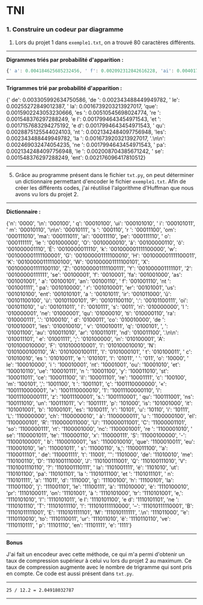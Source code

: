 ﻿# TNI

### 1. Construire un codeur par diagramme

1. Lors du projet 1 dans `exemple1.txt`, on a trouvé 80 caractères différents. 

___

**Digrammes triés par probabilité d'apparition :**
```js
{' a': 0.004184625685232456, ' f': 0.002092312842616228, 'ai': 0.004017240657823158, 't ': 0.011507720634389254, 'de': 0.006653554839519605, ' m': 0.003933548144118508, 'oi': 0.002259697870025526, ' u': 0.002259697870025526, 'n ': 0.005481859647654517, 'se': 0.004100933171527807, 'ur': 0.0037661631167092103, ' d': 0.009415407791773026, 'e ': 0.020881282169309956, 'ns': 0.0029292379796627193, 's.': 0.0015064652466836841, 's ': 0.01560865380591706, 'un': 0.0029292379796627193, ' b': 0.0015901577603883333, 'on': 0.007113863664895175, 'ma': 0.002008620328911579, ' v': 0.0023852366405825, 'ie': 0.0032640080344813155, 'is': 0.0029292379796627193, 'ch': 0.0015064652466836841, 'ir': 0.0022178516131732017, 'e,': 0.001799389044649956, 'pr': 0.0017575427877976316, ' s': 0.006486169812110307, 'ou': 0.005356320877097543, ' c': 0.005105243335983597, 's,': 0.0016320040172406577, ' l': 0.009080637736954429, 'st': 0.002761852952253421, '\n\n': 0.003933548144118508, ' n': 0.0034313930618906138, 'te': 0.003138469263924342, 'r ': 0.003975394400970833, 'ce': 0.002761852952253421, 'ti': 0.002343390383730175, 'fa': 0.0020504665857639034, 'eu': 0.003222161777628991, 've': 0.0019249278152069298, 'es': 0.012093568230321797, ' à': 0.0015064652466836841, 'a ': 0.004393856969494079, 'in': 0.0025107754111394734, 'u ': 0.0015064652466836841, 'el': 0.0015064652466836841, ' p': 0.00761601874712307, 'ue': 0.0027200066954010966, ', ': 0.004812319538017324, ' q': 0.0038498556304138597, 'le': 0.006946478637485877, ' r': 0.0021760053563208773, 'il': 0.002761852952253421, 'an': 0.004184625685232456, ' e': 0.004979704565426623, 'l’': 0.001799389044649956, 'pe': 0.002008620328911579, 'l ': 0.0023015441268778507, 'us': 0.0021760053563208773, 'ut': 0.0033895468050382893, 'er': 0.0043520107126417545, 'qu': 0.004644934510608026, 'et': 0.0026363141816964472, 'so': 0.0015483115035360088, 'en': 0.0076578650039753945, 'à ': 0.0017575427877976316, 'ui': 0.0019249278152069298, '’a': 0.0016320040172406577, 'ne': 0.004561241996903377, 'me': 0.003347700548185965, '’e': 0.0018412353015022807, 'rt': 0.0015483115035360088, 're': 0.005607398418211491, 'it': 0.002971084236515044, ' o': 0.002008620328911579, 'tr': 0.0017575427877976316, ' t': 0.0025526216679917983, 'ra': 0.002343390383730175, 'la': 0.0034313930618906138, 'om': 0.001966774072059254, 'to': 0.0018412353015022807, 'ri': 0.002259697870025526, '.\n': 0.0036406243461522365, 'i ': 0.0025944679248441228, 'pa': 0.0033895468050382893, 'co': 0.002343390383730175, 'nc': 0.0015483115035360088, 'as': 0.0020504665857639034, 'au': 0.0024270828974348245, 'ss': 0.0015901577603883333, ' i': 0.0019249278152069298, 'nt': 0.0052726283633928945, 'ar': 0.0024270828974348245, 'nd': 0.0024270828974348245}
```
___

**Trigrammes trié par probabilité d'apparition :**

{' de': 0.003305992634750586, 'de ': 0.002343488449949782, ' le': 0.00255272849012387, ' la': 0.0016739203213927017, 'que': 0.0015902243053230666, 'es ': 0.00510545698024774, 're ': 0.001548376297288249, 'e l': 0.0017994643454971543, 'et ': 0.0017157683294275192, 'e d': 0.0017994643454971543, ' qu': 0.0028875125544024103, 'nt ': 0.0021342484097756948, 'les': 0.002343488449949782, 'la ': 0.0016739203213927017, '.\n\n': 0.002469032474054235, 'ne ': 0.0017994643454971543, ' pa': 0.0021342484097756948, 'le ': 0.002008704385671242, ' se': 0.001548376297288249, 'ent': 0.002176096417810512}

_____

5. Grâce au programme présent dans le fichier `txt.py`, on peut déterminer un dictionnaire permettant d'encoder le fichier `exemple1.txt`. Afin de créer les différents codes, j'ai réutilisé l'algorithme d'Huffman que nous avons vu lors du projet 2.

______

**Dictionnaire :**

{'n': '0000', '\n': '000100', ' q': '00010100', 'ui': '000101010', ' i': '000101011', ' m': '00010110', '\n\n': '00010111', 's ': '000110', 'r ': '00011100', 'om': '000111010', 'ma': '000111011', 'ai': '00011110', 'pe': '000111110', ' o': '000111111', 'le ': '001000000', 'O': '0010000010', 'â': '00100000110', 'ô': '001000001110', 'É': '0010000011110', 'k': '001000001111100000', 'w': '001000001111100001', 'G': '001000001111100010', 'H': '001000001111100011', 'K': '001000001111100100', 'W': '001000001111100101', 'X': '001000001111100110', 'Z': '001000001111100111', 'Y': '001000001111101', '2': '00100000111111', 'se': '00100001', 'f': '0010001', 'fa': '001001000', 'as': '001001001', ' a': '00100101', 'an': '00100110', ' f': '001001110', 'nt ': '001001111', ' pa': '001010000', ' r': '001010001', 'er': '00101001', 'us': '001010100', 'ent': '001010101', 'a ': '00101011', 'ir': '001011000', 'û': '00101100100', 'ù': '00101100101', 'P': '00101100110', ':': '00101100111', 'oi': '001011010', ' u': '001011011', ' l': '0010111', 's': '0011', 'ri': '010000000', 'l ': '010000001', 'ne': '01000001', 'qu': '01000010', 'ti': '010000110', 'ra': '010000111', '.': '0100010', ' d': '0100011', 'co': '010010000', 'de ': '010010001', 'les': '010010010', ' v': '010010011', 'q': '0100101', ', ': '01001100', 'au': '010011010', 'ar': '010011011', 'nd': '010011100', '.\n\n': '010011101', ' e': '01001111', ';': '010100000', 'in': '010100001', 'A': '010100010000', 'F': '010100010001', 'î': '010100010010', 'N': '0101000100110', 'À': '0101000100111', 'I': '0101000101', ' t': '010100011', ' c': '01010010', 'es ': '01010011', 'e ': '010101', 'l': '01011', ' ': '011', 'o': '10000', ' le': '100010000', 'i ': '100010001', 'nt': '10001001', 'ou': '10001010', 'et': '100010110', 'ue': '100010111', 'n ': '10001100', 'y': '100011010', 'st': '100011011', 'ce': '100011100', 'il': '100011101', 're': '10001111', 'c': '100100', 'm': '100101', ',': '1001100', 't ': '1001101', 'ç': '1001110000000', '«': '1001110000001', '»': '1001110000010', '1': '10011100000110', 'ï': '10011100000111', 'z': '10011100001', 's.': '1001110001', ' qu': '100111001', 'ns': '100111010', 'un': '100111011', 'v': '1001111', 'p': '101000', 'is': '101001000', 'it': '101001001', 'b': '10100101', 'es': '1010011', 'r': '10101', 'u': '10110', 'i': '10111', 'L': '110000000', 'ch': '1100000010', ' à': '1100000011', 'u ': '1100000100', 'el': '1100000101', 'R': '110000011000', 'U': '110000011001', 'C': '11000001101', 'so': '1100000111', 'rt': '1100001000', 'nc': '1100001001', 're ': '1100001010', ' se': '1100001011', 'te': '110000110', 'x': '110000111', 'S': '11000100000', '-': '11000100001', ' b': '1100010001', 'ss': '1100010010', 'que': '1100010011', 'eu': '110001010', 'ie': '110001011', ' s': '11000110', 's,': '1100011100', '’a': '1100011101', ' de': '110001111', 't': '11001', '’': '1101000', 'de': '11010010', 'me': '110100110', 'D': '110100111000', 'J': '110100111001', 'Q': '110100111010', 'V': '1101001110110', '?': '1101001110111', ' la': '1101001111', 'é': '1101010', 'ut': '110101100', 'pa': '110101101', 'la ': '1101011100', 'et ': '1101011101', ' n': '110101111', 'a': '11011', 'd': '111000', 'g': '11100100', 'h': '11100101', 'la': '111001100', 'j': '111001101', 'le': '11100111', 'à': '111010000', 'è': '1110100010', 'pr': '1110100011', 'on': '11101001', 'à ': '1110101000', 'tr': '1110101001', 'e,': '1110101010', 'l’': '1110101011', 'e l': '1110101100', 'e d': '1110101101', 'ne ': '1110101110', 'T': '11101011110', '!': '111010111110000', '–': '111010111110001', 'B': '11101011111001', 'E': '1110101111101', 'M': '111010111111', '.\n': '111011000', '’e': '1110110010', 'to': '1110110011', 'ur': '111011010', 'ê': '1110110110', 've': '1110110111', ' p': '11101110', 'en': '11101111', 'e': '1111'}

____

**Bonus**

J'ai fait un encodeur avec cette méthode, ce qui m'a permi d'obtenir un taux de compression supérieur à celui vu lors du projet 2 au maximum. Ce taux de compression augmente avec le nombre de trigramme qui sont pris en compte. Ce code est aussi présent dans `txt.py`.

___

`25 / 12.2 = 2.04918032787`

___
